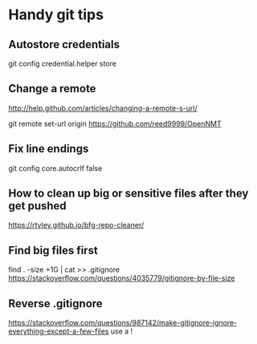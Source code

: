 # Handy git tips

## Autostore credentials
git config credential.helper store

## Change a remote
http://help.github.com/articles/changing-a-remote-s-url/

git remote set-url origin https://github.com/reed9999/OpenNMT


## Fix line endings
git config core.autocrlf false


## How to clean up big or sensitive files after they get pushed
https://rtyley.github.io/bfg-repo-cleaner/

## Find big files first
find . -size +1G | cat >> .gitignore
https://stackoverflow.com/questions/4035779/gitignore-by-file-size

## Reverse .gitignore
https://stackoverflow.com/questions/987142/make-gitignore-ignore-everything-except-a-few-files
use a !
